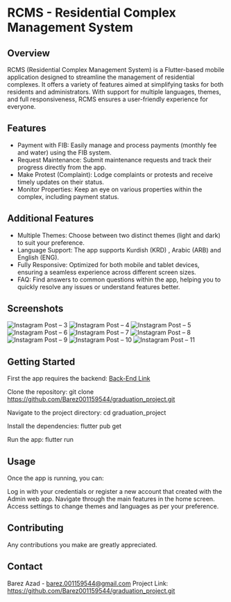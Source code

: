 # RCMS - Residential Complex Management System

## Overview
RCMS (Residential Complex Management System) is a Flutter-based mobile application designed to streamline the management of residential complexes. It offers a variety of features aimed at simplifying tasks for both residents and administrators. With support for multiple languages, themes, and full responsiveness, RCMS ensures a user-friendly experience for everyone.

## Features
* Payment with FIB: Easily manage and process payments (monthly fee and water) using the FIB system.
* Request Maintenance: Submit maintenance requests and track their progress directly from the app.
* Make Protest (Complaint): Lodge complaints or protests and receive timely updates on their status.
* Monitor Properties: Keep an eye on various properties within the complex, including payment status.

## Additional Features
* Multiple Themes: Choose between two distinct themes (light and dark) to suit your preference.
* Language Support: The app supports Kurdish (KRD)
, Arabic (ARB)
 and English (ENG).
* Fully Responsive: Optimized for both mobile and tablet devices, ensuring a seamless experience across different screen sizes.
* FAQ: Find answers to common questions within the app, helping you to quickly resolve any issues or understand features better.

## Screenshots

![Instagram Post – 3](https://github.com/Barez001159544/graduation_project/assets/85757765/e61a630e-9733-4156-a983-e74ade294b82)
![Instagram Post – 4](https://github.com/Barez001159544/graduation_project/assets/85757765/cf93d68d-c9cf-4de4-bd9c-e25fa2de3eb5)
![Instagram Post – 5](https://github.com/Barez001159544/graduation_project/assets/85757765/746ab6f5-95cd-429e-8b47-a9171506c6b0)
![Instagram Post – 6](https://github.com/Barez001159544/graduation_project/assets/85757765/278518f2-dcd3-4c96-b0d3-f483f5d6c21d)
![Instagram Post – 7](https://github.com/Barez001159544/graduation_project/assets/85757765/515f9542-bb2d-4c70-b5d3-e4bc0b4b93cd)
![Instagram Post – 8](https://github.com/Barez001159544/graduation_project/assets/85757765/dfb6ca66-2799-445b-8f47-826442e11106)
![Instagram Post – 9](https://github.com/Barez001159544/graduation_project/assets/85757765/ef3a2904-0dc6-488a-aea7-2a30ab4a2543)
![Instagram Post – 10](https://github.com/Barez001159544/graduation_project/assets/85757765/bc47e36e-fe7b-40b0-a72c-1570c3b3a6df)
![Instagram Post – 11](https://github.com/Barez001159544/graduation_project/assets/85757765/92ffdff3-3d37-4cde-b5d2-1d794afca452)

## Getting Started

First the app requires the backend: [Back-End Link](https://github.com/ZhyaRebwar/ResidentialComplexManagementSystem.git)

Clone the repository:
git clone https://github.com/Barez001159544/graduation_project.git

Navigate to the project directory:
cd graduation_project

Install the dependencies:
flutter pub get

Run the app:
flutter run

## Usage

Once the app is running, you can:

Log in with your credentials or register a new account that created with the Admin web app.
Navigate through the main features in the home screen.
Access settings to change themes and languages as per your preference.

## Contributing
Any contributions you make are greatly appreciated.

## Contact
Barez Azad - barez.001159544@gmail.com
Project Link: https://github.com/Barez001159544/graduation_project.git
